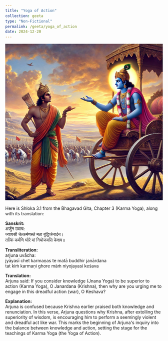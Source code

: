 ```yaml
---
title: "Yoga of Action"
collection: geeta
type: "Non-Fictional"
permalink: /geeta/yoga_of_action
date: 2024-12-20
---
```


[<img src="../images/shlok_3_1.webp" width="1000" height="500"/>](../images/shlok_3_1.webp)

Here is Shloka 3.1 from the Bhagavad Gita, Chapter 3 (Karma Yoga), along with its translation:

**Sanskrit:**      
अर्जुन उवाच:            
ज्यायसी चेत्कर्मणस्ते मता बुद्धिर्जनार्दन।          
तत्किं कर्मणि घोरे मां नियोजयसि केशव॥           

**Transliteration:**      
arjuna uvācha:         
jyāyasī chet karmaṇas te matā buddhir janārdana            
tat kiṁ karmaṇi ghore māṁ niyojayasi keśava               

**Translation:**        
Arjuna said:
If you consider knowledge (Jnana Yoga) to be superior to action (Karma Yoga), O Janardana (Krishna), then why are you urging me to engage in this dreadful action (war), O Keshava?

**Explanation:**        
Arjuna is confused because Krishna earlier praised both knowledge and renunciation. In this verse, Arjuna questions why Krishna, after extolling the superiority of wisdom, is encouraging him to perform a seemingly violent and dreadful act like war. This marks the beginning of Arjuna's inquiry into the balance between knowledge and action, setting the stage for the teachings of Karma Yoga (the Yoga of Action).
